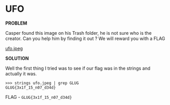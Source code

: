 # UFO

__PROBLEM__

Casper found this image on his Trash folder, he is not sure who is the creator.
Can you help him by finding it out ? We will reward you with a FLAG

[ufo.jpeg](ufo.jpeg)

__SOLUTION__

Well the first thing I tried was to see if our flag was in the strings and actually it was.

```
>>> strings ufo.jpeg | grep GLUG
GLUG{3x1f_15_n07_d34d}
```

FLAG - `GLUG{3x1f_15_n07_d34d}`
